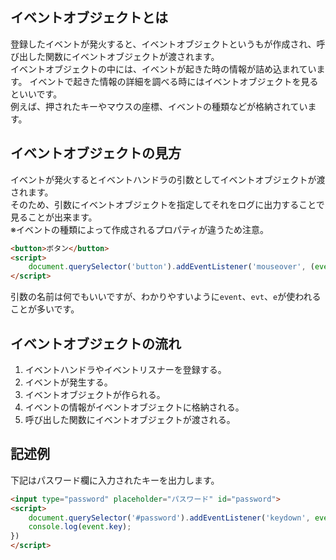 ## イベントオブジェクトとは
登録したイベントが発火すると、イベントオブジェクトというもが作成され、呼び出した関数にイベントオブジェクトが渡されます。  
イベントオブジェクトの中には、イベントが起きた時の情報が詰め込まれています。
イベントで起きた情報の詳細を調べる時にはイベントオブジェクトを見るといいです。  
例えば、押されたキーやマウスの座標、イベントの種類などが格納されています。

## イベントオブジェクトの見方
イベントが発火するとイベントハンドラの引数としてイベントオブジェクトが渡されます。  
そのため、引数にイベントオブジェクトを指定してそれをログに出力することで見ることが出来ます。  
※イベントの種類によって作成されるプロパティが違うため注意。
```html
<button>ボタン</button>
<script>
    document.querySelector('button').addEventListener('mouseover', (event) => console.log(event));
</script>
```
引数の名前は何でもいいですが、わかりやすいように`event`、`evt`、`e`が使われることが多いです。

## イベントオブジェクトの流れ
1. イベントハンドラやイベントリスナーを登録する。
1. イベントが発生する。
1. イベントオブジェクトが作られる。
1. イベントの情報がイベントオブジェクトに格納される。
1. 呼び出した関数にイベントオブジェクトが渡される。

## 記述例
下記はパスワード欄に入力されたキーを出力します。
```html
<input type="password" placeholder="パスワード" id="password">
<script>
    document.querySelector('#password').addEventListener('keydown', event => {
    console.log(event.key);
})
</script>
```
